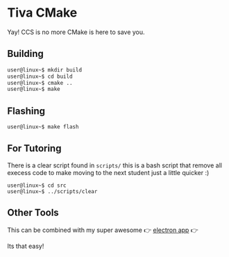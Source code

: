 # Tiva CMake
Yay! CCS is no more CMake is here to save you.

## Building
```bash
user@linux~$ mkdir build
user@linux~$ cd build
user@linux~$ cmake ..
user@linux~$ make
```
## Flashing
```bash
user@linux~$ make flash
```

## For Tutoring
There is a clear script found in `scripts/` this is a bash script that remove all execess code to make moving to the next student just a little quicker :)
```console
user@linux~$ cd src
user@linux~$ ../scripts/clear
```

## Other Tools

This can be combined with my super awesome :point_right: [electron app](https://git.sys-io.net/projects/GS/repos/git-selector) :point_right:

Its that easy!